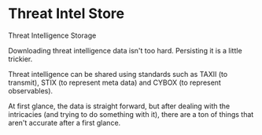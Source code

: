 # Threat Intel Store
Threat Intelligence Storage 

Downloading threat intelligence data isn't too hard.
Persisting it is a little trickier.

Threat intelligence can be shared using standards such as 
TAXII (to transmit), 
STIX (to represent meta data) and 
CYBOX (to represent observables).

At first glance, the data is straight forward, but after dealing with the intricacies (and trying to do something with it), 
there are a ton of things that aren't accurate after a first glance.   


